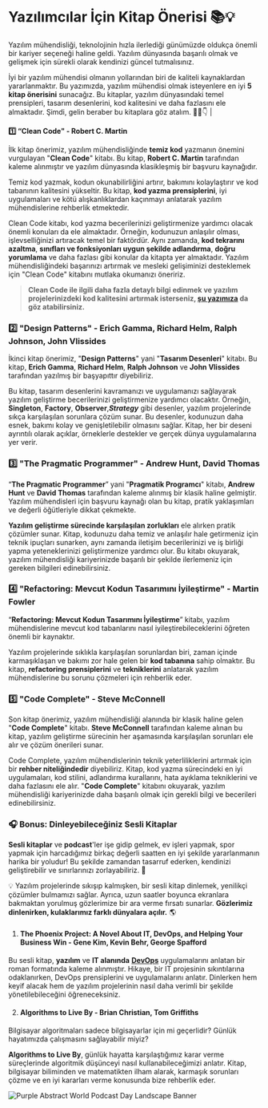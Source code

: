 ﻿# **Yazılımcılar İçin Kitap Önerisi 📚💡**

Yazılım mühendisliği, teknolojinin hızla ilerlediği günümüzde oldukça önemli bir kariyer seçeneği haline geldi. Yazılım dünyasında başarılı olmak ve gelişmek için sürekli olarak kendinizi güncel tutmalısınız.

  

İyi bir yazılım mühendisi olmanın yollarından biri de kaliteli kaynaklardan yararlanmaktır. Bu yazımızda, yazılım mühendisi olmak isteyenlere en iyi **5 kitap önerisini** sunacağız. Bu kitaplar, yazılım dünyasındaki temel prensipleri, tasarım desenlerini, kod kalitesini ve daha fazlasını ele almaktadır. Şimdi, gelin beraber bu kitaplara göz atalım. 🙇‍♀️👇
|



**1️⃣ “Clean Code" - Robert C. Martin**

İlk kitap önerimiz, yazılım mühendisliğinde **temiz kod** yazmanın önemini vurgulayan "**Clean Code**" kitabı. Bu kitap, **Robert C. Martin** tarafından kaleme alınmıştır ve yazılım dünyasında klasikleşmiş bir başvuru kaynağıdır.

  

Temiz kod yazmak, kodun okunabilirliğini artırır, bakımını kolaylaştırır ve kod tabanının kalitesini yükseltir. Bu kitap, **kod yazma prensiplerini**, iyi uygulamaları ve kötü alışkanlıklardan kaçınmayı anlatarak yazılım mühendislerine rehberlik etmektedir.

  

Clean Code kitabı, kod yazma becerilerinizi geliştirmenize yardımcı olacak önemli konuları da ele almaktadır. Örneğin, kodunuzun anlaşılır olması, işlevselliğinizi artıracak temel bir faktördür. Aynı zamanda, **kod tekrarını azaltma**, **sınıfları ve fonksiyonları uygun şekilde adlandırma**, **doğru yorumlama** ve daha fazlası gibi konular da kitapta yer almaktadır. Yazılım mühendisliğindeki başarınızı artırmak ve mesleki gelişiminizi desteklemek için "Clean Code" kitabını mutlaka okumanızı öneririz.



> **Clean Code ile ilgili daha fazla detaylı bilgi edinmek ve yazılım projelerinizdeki kod kalitesini artırmak isterseniz, [şu yazımıza](https://coderspace.io/sozluk/clean-code) da göz atabilirsiniz.**




### 2️⃣ "Design Patterns" - Erich Gamma, Richard Helm, Ralph Johnson, John Vlissides

İkinci kitap önerimiz, "**Design Patterns**" yani "**Tasarım Desenleri**" kitabı. Bu kitap, **Erich Gamma**, **Richard Helm**, **Ralph Johnson** ve **John Vlissides** tarafından yazılmış bir başyapıttır diyebiliriz.

  

Bu kitap, tasarım desenlerini kavramanızı ve uygulamanızı sağlayarak yazılım geliştirme becerilerinizi geliştirmenize yardımcı olacaktır. Örneğin, **Singleton**, **Factory**, **Observer**,***Strategy*** gibi desenler, yazılım projelerinde sıkça karşılaşılan sorunlara çözüm sunar. Bu desenler, kodunuzun daha esnek, bakımı kolay ve genişletilebilir olmasını sağlar. Kitap, her bir deseni ayrıntılı olarak açıklar, örneklerle destekler ve gerçek dünya uygulamalarına yer verir.

  


### 3️⃣ "The Pragmatic Programmer" - Andrew Hunt, David Thomas

“**The Pragmatic Programmer**” yani "**Pragmatik Programcı**" kitabı, **Andrew Hunt** ve **David Thomas** tarafından kaleme alınmış bir klasik haline gelmiştir. Yazılım mühendisleri için başvuru kaynağı olan bu kitap, pratik yaklaşımları ve değerli öğütleriyle dikkat çekmekte.

  

**Yazılım geliştirme sürecinde karşılaşılan zorlukları** ele alırken pratik çözümler sunar. Kitap, kodunuzu daha temiz ve anlaşılır hale getirmeniz için teknik ipuçları sunarken, aynı zamanda iletişim becerilerinizi ve iş birliği yapma yeteneklerinizi geliştirmenize yardımcı olur. Bu kitabı okuyarak, yazılım mühendisliği kariyerinizde başarılı bir şekilde ilerlemeniz için gereken bilgileri edinebilirsiniz.

  


### 4️⃣ "Refactoring: Mevcut Kodun Tasarımını İyileştirme" - Martin Fowler

“**Refactoring: Mevcut Kodun Tasarımını İyileştirme**” kitabı, yazılım mühendislerine mevcut kod tabanlarını nasıl iyileştirebileceklerini öğreten önemli bir kaynaktır.

  

Yazılım projelerinde sıklıkla karşılaşılan sorunlardan biri, zaman içinde karmaşıklaşan ve bakımı zor hale gelen bir **kod tabanına** sahip olmaktır. Bu kitap, **refactoring prensiplerini** ve **tekniklerini** anlatarak yazılım mühendislerine bu sorunu çözmeleri için rehberlik eder.

  


### 5️⃣ "Code Complete" - Steve McConnell

Son kitap önerimiz, yazılım mühendisliği alanında bir klasik haline gelen "**Code Complete**" kitabı. **Steve McConnell** tarafından kaleme alınan bu kitap, yazılım geliştirme sürecinin her aşamasında karşılaşılan sorunları ele alır ve çözüm önerileri sunar.

  

Code Complete, yazılım mühendislerinin teknik yeterliliklerini artırmak için bir **rehber niteliğindedir** diyebiliriz. Kitap, kod yazma sürecindeki en iyi uygulamaları, kod stilini, adlandırma kurallarını, hata ayıklama tekniklerini ve daha fazlasını ele alır. "**Code Complete**" kitabını okuyarak, yazılım mühendisliği kariyerinizde daha başarılı olmak için gerekli bilgi ve becerileri edinebilirsiniz.

  


### 🎧 Bonus: Dinleyebileceğiniz Sesli Kitaplar

**Sesli kitaplar** ve **podcast**'ler işe gidip gelmek, ev işleri yapmak, spor yapmak için harcadığımız birkaç değerli saatten en iyi şekilde yararlanmanın harika bir yoludur! Bu şekilde zamandan tasarruf ederken, kendinizi geliştirebilir ve sınırlarınızı zorlayabiliriz. 💪

  

💡 Yazılım projelerinde sıkışıp kalmışken, bir sesli kitap dinlemek, yenilikçi çözümler bulmamızı sağlar. Ayrıca, uzun saatler boyunca ekranlara bakmaktan yorulmuş gözlerimize bir ara verme fırsatı sunarlar. **Gözlerimiz dinlenirken, kulaklarımız farklı dünyalara açılır.** 🌎

  

1.  #### The Phoenix Project: A Novel About IT, DevOps, and Helping Your Business Win - Gene Kim, Kevin Behr, George Spafford
    

Bu sesli kitap, **yazılım** ve **IT alanında** **[DevOps](https://coderspace.io/sozluk/devops)** uygulamalarını anlatan bir roman formatında kaleme alınmıştır. Hikaye, bir IT projesinin sıkıntılarına odaklanırken, DevOps prensiplerini ve uygulamalarını anlatır. Dinlerken hem keyif alacak hem de yazılım projelerinin nasıl daha verimli bir şekilde yönetilebileceğini öğreneceksiniz.

  
  

2.  #### Algorithms to Live By - Brian Christian, Tom Griffiths
    

Bilgisayar algoritmaları sadece bilgisayarlar için mi geçerlidir? Günlük hayatımızda çalışmasını sağlayabilir miyiz?

  

**Algorithms to Live By**, günlük hayatta karşılaştığımız karar verme süreçlerinde algoritmik düşünceyi nasıl kullanabileceğimizi anlatır. Kitap, bilgisayar biliminden ve matematikten ilham alarak, karmaşık sorunları çözme ve en iyi kararları verme konusunda bize rehberlik eder.

![Purple Abstract World Podcast Day Landscape Banner](https://github.com/coderspace-io/Yazilimcilar-icin-kitap-onerileri/assets/126458989/21eb89fa-bc34-49c1-9dd8-3e9cec82400b)


